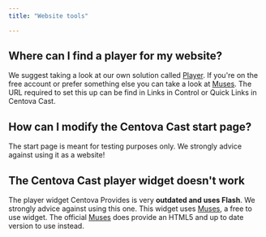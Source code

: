 ```yaml
---
title: "Website tools"

---
```


## Where can I find a player for my website?

We suggest taking a look at our own solution called [Player](https://docs.shoutca.st/docs/control-Player.html). If you're on the free account or prefer something else you can take a look at [Muses](http://muses.org). The URL required to set this up can be find in Links in Control or Quick Links in Centova Cast.

## How can I modify the Centova Cast start page?

The start page is meant for testing purposes only. We strongly advice against using it as a website!

## The Centova Cast player widget doesn't work

The player widget Centova Provides is very **outdated and uses Flash**. We strongly advice against using this one. This widget uses [Muses](http://muses.org), a free to use widget. The official [Muses](http://muses.org) does provide an HTML5 and up to date version to use instead.
